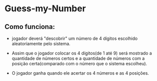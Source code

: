 # Guess-my-Number

## Como funciona: 
* jogador deverá "descobrir" um número de 4 dígitos escolhido aleatoriamente pelo sistema.

* Assim que o jogador colocar os 4 dígitos(de 1 até 9) será mostrado a quantidade de números certos e a quantidade de números com a posição certa(comparado com o número que o sistema escolheu).

* O jogador ganha quando ele acertar os 4 números e as 4 posições.

